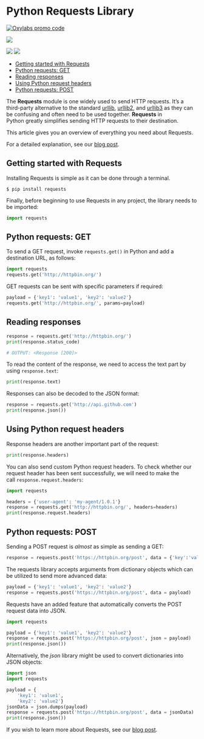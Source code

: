 # Python Requests Library

[![Oxylabs promo code](https://user-images.githubusercontent.com/129506779/250792357-8289e25e-9c36-4dc0-a5e2-2706db797bb5.png)](https://oxylabs.go2cloud.org/aff_c?offer_id=7&aff_id=877&url_id=112)

[![](https://dcbadge.vercel.app/api/server/eWsVUJrnG5)](https://discord.gg/GbxmdGhZjq)

[<img src="https://img.shields.io/static/v1?label=&message=Requets&color=brightgreen" />](https://github.com/topics/requests) [<img src="https://img.shields.io/static/v1?label=&message=Python&color=important" />](https://github.com/topics/python)

- [Getting started with Requests](#getting-started-with-requests)
- [Python requests: GET](#python-requests-get)
- [Reading responses](#reading-responses)
- [Using Python request headers](#using-python-request-headers)
- [Python requests: POST](#python-requests-post)

The **Requests** module is one widely used to send HTTP requests. It’s a third-party alternative to the standard [urllib](https://docs.python.org/3/library/urllib.html), [urllib2](https://docs.python.org/2/library/urllib2.html), and [urllib3](https://urllib3.readthedocs.io/en/latest/) as they can be confusing and often need to be used together. **Requests** in Python greatly simplifies sending HTTP requests to their destination.

This article gives you an overview of everything you need about Requests.

For a detailed explanation, see our [blog post](https://oxylabs.io/blog/python-requests).

## Getting started with Requests

Installing Requests is simple as it can be done through a terminal.  

```shell
$ pip install requests
```

Finally, before beginning to use Requests in any project, the library needs to be imported:

```python
import requests
```

## Python requests: GET

To send a GET request, invoke `requests.get()` in Python and add a destination URL, as follows:  

```python
import requests
requests.get('http://httpbin.org/')
```

GET requests can be sent with specific parameters if required:  

```python
payload = {'key1': 'value1', 'key2': 'value2'}
requests.get('http://httpbin.org/', params=payload)
```

## Reading responses

```python
response = requests.get('http://httpbin.org/')
print(response.status_code)

# OUTPUT: <Response [200]>
```

To read the content of the response, we need to access the text part by using `response.text`:  

```python
print(response.text)
```

Responses can also be decoded to the JSON format:

```python
response = requests.get('http://api.github.com')
print(response.json())
```

## Using Python request headers

Response headers are another important part of the request:  

```python
print(response.headers)
```

You can also send custom Python request headers. To check whether our request header has been sent successfully, we will need to make the call `response.request.headers`:  

```python
import requests

headers = {'user-agent': 'my-agent/1.0.1'}
response = requests.get('http://httpbin.org/', headers=headers)
print(response.request.headers)
```

## Python requests: POST

Sending a POST request is *almost* as simple as sending a GET:  

```python
response = requests.post('https://httpbin.org/post', data = {'key':'value'})
```

The requests library accepts arguments from dictionary objects which can be utilized to send more advanced data:

```python
payload = {'key1': 'value1', 'key2': 'value2'}
response = requests.post('https://httpbin.org/post', data = payload)
```

Requests have an added feature that automatically converts the POST request data into JSON.

```python
import requests

payload = {'key1': 'value1', 'key2': 'value2'}
response = requests.post('https://httpbin.org/post', json = payload)
print(response.json())
```

Alternatively, the *json* library might be used to convert dictionaries into JSON objects:

```python
import json
import requests

payload = {
    'key1': 'value1',
    'key2': 'value2'}
jsonData = json.dumps(payload)
response = requests.post('https://httpbin.org/post', data = jsonData)
print(response.json())
```

If you wish to learn more about Requests, see our [blog post](https://oxylabs.io/blog/python-requests).
